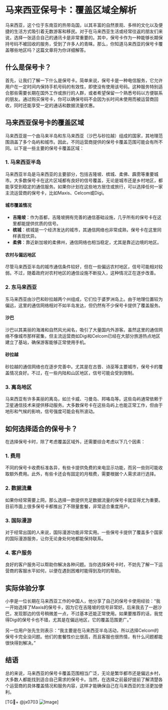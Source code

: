 # 马来西亚保号卡：覆盖区域全解析

马来西亚，这个位于东南亚的热带岛国，以其丰富的自然景观、多样的文化以及便捷的生活方式吸引着无数游客和移民。对于在马来西亚生活或经常往返的朋友们来说，选择一张适合自己的通讯卡是非常重要的。其中，保号卡作为一种能够长期保持号码不被回收的服务，受到了许多人的青睐。那么，你知道马来西亚的保号卡覆盖哪些地区吗？这篇文章将为你详细解答。

## 什么是保号卡？

首先，让我们了解一下什么是保号卡。简单来说，保号卡是一种电信服务，它允许用户在一定时间内保持手机号码的有效性，即使没有使用该号码。这种服务特别适合那些需要长期在国外工作或旅行的人群，或者希望保留一个熟悉号码以方便联系的朋友。通过购买保号卡，你可以确保号码不会因为长时间未使用而被运营商回收，同时还能享受一定的通话和数据流量优惠。

## 马来西亚保号卡的覆盖区域

马来西亚是一个由马来半岛和东马来西亚（沙巴与砂拉越）组成的国家，其地理范围涵盖了多个岛屿和城市。因此，不同运营商提供的保号卡覆盖范围可能会有所不同。以下是一些主要的保号卡覆盖区域：

### 1. 马来西亚半岛

马来西亚半岛是马来西亚的主要部分，包括吉隆坡、槟城、柔佛、霹雳等重要城市。大多数保号卡在这片区域都有良好的信号覆盖，无论是城市还是乡村地区，都能享受到稳定的通信服务。如果你计划在这些地方居住或旅行，可以选择任何一家主流运营商的保号卡，比如Maxis、Celcom或Digi。

#### 城市覆盖情况
- **吉隆坡**：作为首都，吉隆坡拥有完善的通信基础设施，几乎所有的保号卡在这里都能提供优质的信号。
- **槟城**：槟城是一个经济发达的城市，其通信网络也非常成熟，保号卡在这里同样表现优异。
- **柔佛**：靠近新加坡的柔佛州，通信网络也相当稳定，尤其是靠近边境的地区。

#### 农村与偏远地区
尽管马来西亚半岛的城市通信条件较好，但在一些偏远农村地区，信号可能相对较弱。不过，随着政府对农村地区的通信设施不断投入，这种情况正在逐步改善。

### 2. 东马来西亚

东马来西亚由沙巴和砂拉越两个州组成，它们位于婆罗洲岛上。由于地理位置较为偏远，这里的通信网络相对不如半岛发达，但仍然有不少保号卡提供了覆盖服务。

#### 沙巴
沙巴以其美丽的海滩和自然风光闻名，吸引了大量国内外游客。虽然这里的通信网络不像城市那样密集，但主流运营商如Digi和Celcom已经在大部分旅游热点地区建立了基站，确保游客能够正常使用手机。

#### 砂拉越
砂拉越的通信网络也在逐步完善中。尤其是在古晋、诗巫等主要城市，保号卡的覆盖情况良好。不过，在一些内陆和山区地区，信号可能会受到限制。

### 3. 离岛地区

马来西亚有许多美丽的离岛，如兰卡威、刁曼岛、邦咯岛等。这些岛屿通常依赖于卫星通信技术来提供移动服务。大多数保号卡在这些岛屿上也能正常工作，但由于地形和气候的影响，信号强度可能会有所波动。

## 如何选择适合的保号卡？

在选择保号卡时，除了考虑覆盖区域外，还需要综合考虑以下几个因素：

### 1. 费用
不同的保号卡收费标准各异，有些卡提供免费的来电显示功能，而另一些则可能收取额外费用。此外，有些卡还会有固定的月租费，需要根据个人需求进行选择。

### 2. 数据流量
如果你经常需要上网，那么选择一款提供充足数据流量的保号卡就显得尤为重要。目前市面上很多保号卡都推出了不限量套餐，非常适合重度用户。

### 3. 国际漫游
对于经常出国的人来说，国际漫游功能非常实用。一些保号卡提供了覆盖多个国家的国际漫游服务，让你无论身处何地都能保持联系。

### 4. 客户服务
良好的客户服务可以帮助你解决各种问题。当你选择保号卡时，不妨先了解一下运营商的客服水平如何，以便在遇到困难时能得到及时的帮助。

## 实际体验分享

小李是一位长期在马来西亚工作的中国人，他分享了自己的保号卡使用经验：“我一开始选择了Maxis的保号卡，因为它在吉隆坡的信号非常好。后来我去了一趟沙巴，发现那边的信号稍微差一点，不过基本还能正常使用。如果要推荐的话，我觉得Digi的保号卡也不错，尤其是在偏远地区，它的覆盖范围更广。”

另一位用户张先生则表示：“我主要是在马来西亚半岛活动，所以选择Celcom的保号卡完全没问题。他们的套餐性价比很高，而且客服也很热情，有什么问题都能很快得到解决。”

## 结语

总的来说，马来西亚的保号卡覆盖范围相当广泛，无论是繁华都市还是偏远乡村，大多数人都能找到适合自己需求的保号卡。当然，在选择之前最好提前了解清楚各个运营商的具体覆盖情况和服务内容，这样才能确保自己在马来西亚的生活更加便利。

[TG💪+ @jx0703 ![Image](https://github.com/user-attachments/assets/dbca1d08-cadb-493c-b0ec-ad6f7a83f270)]